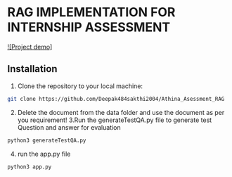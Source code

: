 
# RAG IMPLEMENTATION FOR INTERNSHIP ASSESSMENT

[![Project demo]](https://youtu.be/fwL2NPKNK6s)

## Installation

1. Clone the repository to your local machine:

```bash
git clone https://github.com/Deepak484sakthi2004/Athina_Asessment_RAG
```
2. Delete the document from the data folder and use the document as per you requirement!
3.Run the generateTestQA.py file to generate test Question and answer for evaluation
```bash
python3 generateTestQA.py
```
4.   run the app.py file
```bash
python3 app.py
```


